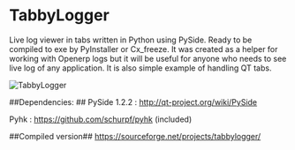 TabbyLogger
===========

Live log viewer in tabs written in Python using PySide. Ready to be compiled to exe by PyInstaller or Cx_freeze.
It was created as a helper for working with Openerp logs but it will be useful for anyone who needs to see live log of any application.
It is also simple example of handling QT tabs.

![TabbyLogger](https://cloud.githubusercontent.com/assets/8684952/4872662/10fd4602-61ee-11e4-8294-271386e1345a.png "TabbyLogger")

##Dependencies: ##
PySide 1.2.2 : http://qt-project.org/wiki/PySide

Pyhk : https://github.com/schurpf/pyhk (included)

##Compiled version##
https://sourceforge.net/projects/tabbylogger/





